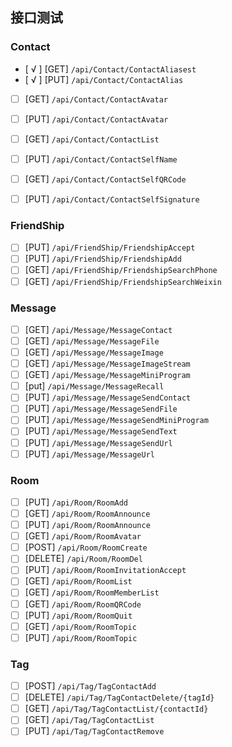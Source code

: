 

## 接口测试

### Contact
- [ √ ] [GET] `/api/Contact/ContactAliasest`
- [ √ ] [PUT] `/api/Contact/ContactAlias`
- [ ] [GET] `/api/Contact/ContactAvatar`
- [ ] [PUT] `/api/Contact/ContactAvatar`
- [ ] [GET] `/api/Contact/ContactList`
- [ ] [PUT] `/api/Contact/ContactSelfName`
- [ ] [GET] `/api/Contact/ContactSelfQRCode`
- [ ] [PUT] `/api/Contact/ContactSelfSignature`


### FriendShip
- [ ] [PUT] `/api/FriendShip/FriendshipAccept`
- [ ] [PUT] `/api/FriendShip/FriendshipAdd`
- [ ] [GET] `/api/FriendShip/FriendshipSearchPhone`
- [ ] [GET] `/api/FriendShip/FriendshipSearchWeixin`

### Message
- [ ] [GET] `​/api​/Message​/MessageContact`
- [ ] [GET] `/api/Message/MessageFile`
- [ ] [GET] `/api/Message/MessageImage`
- [ ] [GET] `/api/Message/MessageImageStream`
- [ ] [GET] `/api/Message/MessageMiniProgram`
- [ ] [put] `/api/Message/MessageRecall`
- [ ] [PUT] `/api/Message/MessageSendContact`
- [ ] [PUT] `/api/Message/MessageSendFile`
- [ ] [PUT] `/api/Message/MessageSendMiniProgram`
- [ ] [PUT] `/api/Message/MessageSendText`
- [ ] [PUT] `/api/Message/MessageSendUrl`
- [ ] [PUT] `/api/Message/MessageUrl`

### Room
- [ ] [PUT] `/api/Room/RoomAdd`
- [ ] [GET] `/api/Room/RoomAnnounce`
- [ ] [PUT] `/api/Room/RoomAnnounce`
- [ ] [GET] `/api/Room/RoomAvatar`
- [ ] [POST] `/api/Room/RoomCreate`
- [ ] [DELETE] `/api/Room/RoomDel`
- [ ] [PUT] `/api/Room/RoomInvitationAccept`
- [ ] [GET] `/api/Room/RoomList`
- [ ] [GET] `/api/Room/RoomMemberList`
- [ ] [GET] `/api/Room/RoomQRCode`
- [ ] [PUT] `/api/Room/RoomQuit`
- [ ] [GET] `/api/Room/RoomTopic`
- [ ] [PUT] `/api/Room/RoomTopic`

### Tag
- [ ] [POST] `/api/Tag/TagContactAdd`
- [ ] [DELETE] `/api/Tag/TagContactDelete/{tagId}`
- [ ] [GET] `/api/Tag/TagContactList/{contactId}`
- [ ] [GET] `/api/Tag/TagContactList`
- [ ] [PUT] `/api/Tag/TagContactRemove`